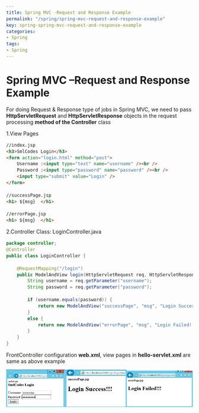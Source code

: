 ```yaml
---
title: Spring MVC -Request and Response Example
permalink: "/spring/spring-mvc-request-and-response-example"
key: spring-spring-mvc-request-and-response-example
categories:
- Spring
tags:
- Spring
---
```


Spring MVC –Request and Response Example
==========================================

For doing Request & Response type of jobs in Spring MVC, we need to pass
**HttpServletRequest** and **HttpServletResponse** objects in the request
processing **method of the Controller** class

1.View Pages
```html
//index.jsp
<h3>SmlCodes Login</h3>
<form action="login.html" method="post">
	Username :<input type="text" name="username" /><br /> 
	Password :<input type="password" name="password" /><br /> 
	<input type="submit" value="Login" />	
</form>

//successPage.jsp
<h1> ${msg}  </h1>

//errorPage.jsp
<h1> ${msg}  </h1>
```


2.Controller Class: LoginController.java 
```java
package controller;
@Controller
public class LoginController {

	@RequestMapping("/login")
	public ModelAndView login(HttpServletRequest req, HttpServletResponse res) {
		String username = req.getParameter("username");
		String password = req.getParameter("password");

		if (username.equals(password)) {
			return new ModelAndView("successPage", "msg", "Login Success!!!");
		}
		else {
			return new ModelAndView("errorPage", "msg", "Login Failed!!!");
		}
	}
}
```

FrontController configuration **web.xml**, view pages in **hello-servlet.xml**
are same as above example

![E:\\Users\\kaveti_s.ITLINFOSYS\\Pictures\\12.png](media/c47aa12ebaa7f7d069081b8e31fc8b56.png)
